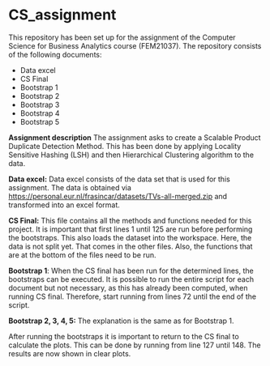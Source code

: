 # CS_assignment

This repository has been set up for the assignment of the Computer Science for Business Analytics course (FEM21037). The repository consists of the following documents:
- Data excel
- CS Final
- Bootstrap 1
- Bootstrap 2
- Bootstrap 3
- Bootstrap 4
- Bootstrap 5

**Assignment description**
The assignment asks to create a Scalable Product Duplicate Detection Method. This has been done by applying Locality Sensitive Hashing (LSH) and then Hierarchical Clustering algorithm to the data. 


**Data excel:**
  Data excel consists of the data set that is used for this assignment. The data is obtained via https://personal.eur.nl/frasincar/datasets/TVs-all-merged.zip and transformed into an excel format. 
  
**CS Final:**
This file contains all the methods and functions needed for this project. It is important that first lines 1 until 125 are run before performing the bootstraps. This also loads the dataset into the workspace. Here, the data is not split yet. That comes in the other files. Also, the functions that are at the bottom of the files need to be run. 

**Bootstrap 1**:
When the CS final has been run for the determined lines, the bootstraps can be executed. It is possible to run the entire script for each document but not necessary, as this has already been computed, when running CS final. Therefore, start running from lines 72 until the end of the script. 

**Bootstrap 2, 3, 4, 5:**
The explanation is the same as for Bootstrap 1.

After running the bootstraps it is important to return to the CS final to calculate the plots. This can be done by running from line 127 until 148. The results are now shown in clear plots.
